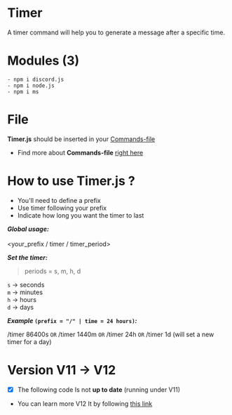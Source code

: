 # Timer
A timer command will help you to generate a message after a specific time.

# Modules (3)
```
- npm i discord.js
- npm i node.js
- npm i ms
```
# File

<b>Timer.js</b> should be inserted in your <u>Commands-file</u><br>
- Find more about <b>Commands-file</b> <a href=https://github.com/Shedhatch/Commands-file> right here </a>

# How to use <b>Timer.js</b> ?

- You'll need to define a prefix<br>
- Use timer following your prefix<br>
- Indicate how long you want the timer to last<br>

<i><b>Global usage:</i></b><br><br>
<your_prefix / timer / timer_period>

<i><b>Set the timer:</i></b><br>

> periods = s, m, h, d<br>

`s` -> seconds<br>
`m` -> minutes<br>
`h` -> hours<br>
`d` -> days<br>

<i><b>Example</i> `(prefix = "/" | time = 24 hours)`<i>:</i></b><br>

/timer 86400s `OR` /timer 1440m `OR` /timer 24h `OR` /timer 1d (will set a new timer for a day)

# Version V11 -> V12

- [x] The following code Is not <strong>up to date</strong> (running under V11)<br>
- You can learn more V12 It by following <a href=https://discordjs.guide/additional-info/changes-in-v13.html#before-you-start>this link</a>

